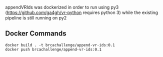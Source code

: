appendVRIds was dockerized in order to run using py3 (https://github.com/ga4gh/vr-python requires python 3) while the existing pipeline is still running on py2

## Docker Commands

```
docker build . -t brcachallenge/append-vr-ids:0.1
docker push brcachallenge/append-vr-ids:0.1
```
